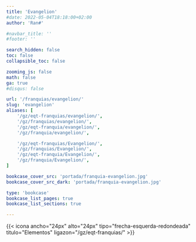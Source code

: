 ```yaml
---
title: 'Evangelion'
#date: 2022-05-04T18:18:00+02:00
author: 'Ran#'

#navbar_title: ''
#footer: ''

search_hidden: false
toc: false
collapsible_toc: false

zooming_js: false
math: false
ga: true
#disqus: false

url: '/franquias/evangelion/'
slug: 'evangelion'
aliases: [
    '/gz/eqt-franquias/evangelion/',
    '/gz/franquias/evangelion/',
    '/gz/eqt-franquia/evangelion/',
    '/gz/franquia/evangelion/',

    '/gz/eqt-franquias/Evangelion/',
    '/gz/franquias/Evangelion/',
    '/gz/eqt-franquia/Evangelion/',
    '/gz/franquia/Evangelion/',
]

bookcase_cover_src: 'portada/franquia-evangelion.jpg'
bookcase_cover_src_dark: 'portada/franquia-evangelion.jpg'

type: 'bookcase'
bookcase_list_pages: true
bookcase_list_sections: true

---
```


{{< icona ancho="24px" alto="24px" tipo="frecha-esquerda-redondeada" titulo="Elementos" ligazon="/gz/eqt-franquias/" >}}
